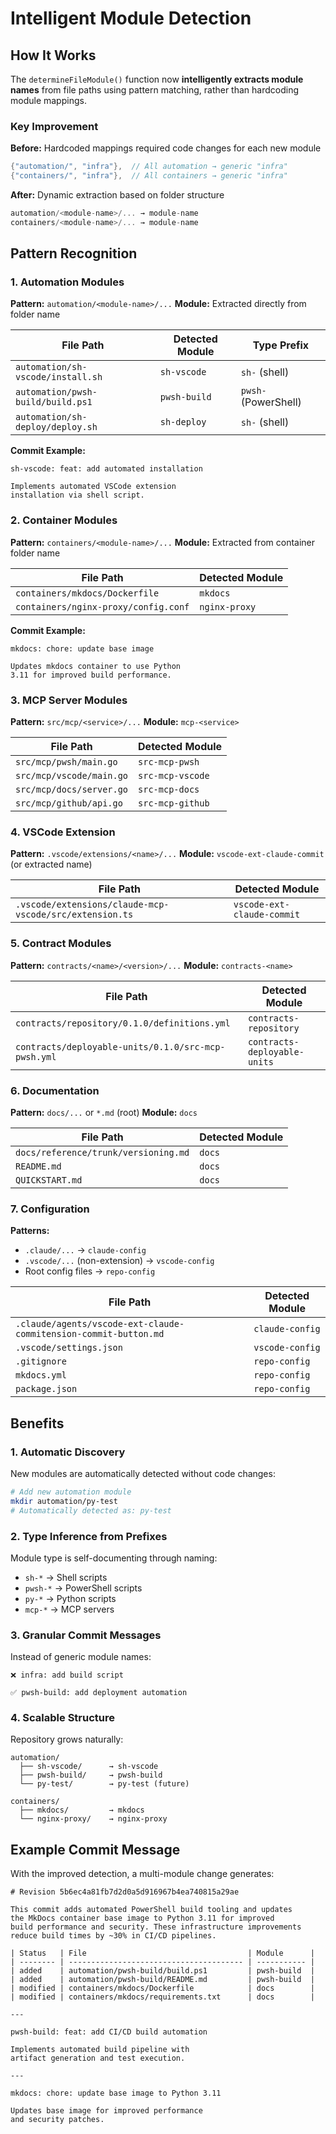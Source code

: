 # Intelligent Module Detection

## How It Works

The `determineFileModule()` function now **intelligently extracts module names** from file paths using pattern matching, rather than hardcoding module mappings.

### Key Improvement

**Before:** Hardcoded mappings required code changes for each new module

```go
{"automation/", "infra"},  // All automation → generic "infra"
{"containers/", "infra"},  // All containers → generic "infra"
```

**After:** Dynamic extraction based on folder structure

```go
automation/<module-name>/... → module-name
containers/<module-name>/... → module-name
```

## Pattern Recognition

### 1. Automation Modules

**Pattern:** `automation/<module-name>/...`
**Module:** Extracted directly from folder name

| File Path | Detected Module | Type Prefix |
|-----------|----------------|-------------|
| `automation/sh-vscode/install.sh` | `sh-vscode` | `sh-` (shell) |
| `automation/pwsh-build/build.ps1` | `pwsh-build` | `pwsh-` (PowerShell) |
| `automation/sh-deploy/deploy.sh` | `sh-deploy` | `sh-` (shell) |

**Commit Example:**

```text
sh-vscode: feat: add automated installation

Implements automated VSCode extension
installation via shell script.
```

### 2. Container Modules

**Pattern:** `containers/<module-name>/...`
**Module:** Extracted from container folder name

| File Path | Detected Module |
|-----------|----------------|
| `containers/mkdocs/Dockerfile` | `mkdocs` |
| `containers/nginx-proxy/config.conf` | `nginx-proxy` |

**Commit Example:**

```text
mkdocs: chore: update base image

Updates mkdocs container to use Python
3.11 for improved build performance.
```

### 3. MCP Server Modules

**Pattern:** `src/mcp/<service>/...`
**Module:** `mcp-<service>`

| File Path | Detected Module |
|-----------|----------------|
| `src/mcp/pwsh/main.go` | `src-mcp-pwsh` |
| `src/mcp/vscode/main.go` | `src-mcp-vscode` |
| `src/mcp/docs/server.go` | `src-mcp-docs` |
| `src/mcp/github/api.go` | `src-mcp-github` |

### 4. VSCode Extension

**Pattern:** `.vscode/extensions/<name>/...`
**Module:** `vscode-ext-claude-commit` (or extracted name)

| File Path | Detected Module |
|-----------|----------------|
| `.vscode/extensions/claude-mcp-vscode/src/extension.ts` | `vscode-ext-claude-commit` |

### 5. Contract Modules

**Pattern:** `contracts/<name>/<version>/...`
**Module:** `contracts-<name>`

| File Path                                       | Detected Module              |
|-------------------------------------------------|------------------------------|
| `contracts/repository/0.1.0/definitions.yml`    | `contracts-repository`       |
| `contracts/deployable-units/0.1.0/src-mcp-pwsh.yml` | `contracts-deployable-units` |

### 6. Documentation

**Pattern:** `docs/...` or `*.md` (root)
**Module:** `docs`

| File Path                            | Detected Module |
|--------------------------------------|-----------------|
| `docs/reference/trunk/versioning.md` | `docs`          |
| `README.md`                          | `docs`          |
| `QUICKSTART.md`                      | `docs`          |

### 7. Configuration

**Patterns:**

- `.claude/...` → `claude-config`
- `.vscode/...` (non-extension) → `vscode-config`
- Root config files → `repo-config`

| File Path | Detected Module |
|-----------|----------------|
| `.claude/agents/vscode-ext-claude-commitension-commit-button.md` | `claude-config` |
| `.vscode/settings.json` | `vscode-config` |
| `.gitignore` | `repo-config` |
| `mkdocs.yml` | `repo-config` |
| `package.json` | `repo-config` |

## Benefits

### 1. **Automatic Discovery**

New modules are automatically detected without code changes:

```bash
# Add new automation module
mkdir automation/py-test
# Automatically detected as: py-test
```

### 2. **Type Inference from Prefixes**

Module type is self-documenting through naming:

- `sh-*` → Shell scripts
- `pwsh-*` → PowerShell scripts
- `py-*` → Python scripts
- `mcp-*` → MCP servers

### 3. **Granular Commit Messages**

Instead of generic module names:

```text
❌ infra: add build script

✅ pwsh-build: add deployment automation
```

### 4. **Scalable Structure**

Repository grows naturally:

```text
automation/
  ├── sh-vscode/      → sh-vscode
  ├── pwsh-build/     → pwsh-build
  └── py-test/        → py-test (future)

containers/
  ├── mkdocs/         → mkdocs
  └── nginx-proxy/    → nginx-proxy
```

## Example Commit Message

With the improved detection, a multi-module change generates:

```text
# Revision 5b6ec4a81fb7d2d0a5d916967b4ea740815a29ae

This commit adds automated PowerShell build tooling and updates
the MkDocs container base image to Python 3.11 for improved
build performance and security. These infrastructure improvements
reduce build times by ~30% in CI/CD pipelines.

| Status   | File                                    | Module      |
| -------- | --------------------------------------- | ----------- |
| added    | automation/pwsh-build/build.ps1         | pwsh-build  |
| added    | automation/pwsh-build/README.md         | pwsh-build  |
| modified | containers/mkdocs/Dockerfile            | docs        |
| modified | containers/mkdocs/requirements.txt      | docs        |

---

pwsh-build: feat: add CI/CD build automation

Implements automated build pipeline with
artifact generation and test execution.

---

mkdocs: chore: update base image to Python 3.11

Updates base image for improved performance
and security patches.
```

